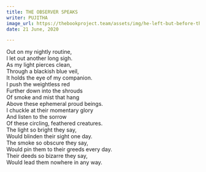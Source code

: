 ```yaml
---
title: THE OBSERVER SPEAKS
writer: PUJITHA
image_url: https://thebookproject.team/assets/img/he-left-but-before-that-he-told-me-one-thing-which-left-me-with-a-questioning-my-own-thoughts-10.png
date: 21 June, 2020

---
```

Out on my nightly routine,  
I let out another long sigh.  
As my light pierces clean,  
Through a blackish blue veil,  
It holds the eye of my companion.  
I push the weightless red  
Further down into the shrouds  
Of smoke and mist that hang  
Above these ephemeral proud beings.  
I chuckle at their momentary glory  
And listen to the sorrow  
Of these circling, feathered creatures.  
The light so bright they say,  
Would blinden their sight one day.  
The smoke so obscure they say,  
Would pin them to their greeds every day.  
Their deeds so bizarre they say,  
Would lead them nowhere in any way.